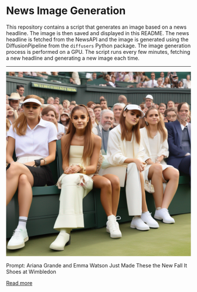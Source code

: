 # News Image Generation
This repository contains a script that generates an image based on a news headline. The image is then saved and displayed in this README.
The news headline is fetched from the NewsAPI and the image is generated using the DiffusionPipeline from the `diffusers` Python package. The image generation process is performed on a GPU.
The script runs every few minutes, fetching a new headline and generating a new image each time.

---

![Generated Image](image.png)

Prompt: Ariana Grande and Emma Watson Just Made These the New Fall It Shoes at Wimbledon

[Read more](https://www.whowhatwear.com/ariana-grande-emma-watson-wimbledon-loewe-toy-pumps)